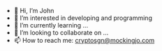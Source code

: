 - 👋 Hi, I’m John
- 👀 I’m interested in developing and programming
- 🌱 I’m currently learning ...
- 💞️ I’m looking to collaborate on ...
- 📫 How to reach me: cryptosgn@mockingjo.com

<!---
cryptosgn/cryptosgn is a ✨ special ✨ repository because its `README.md` (this file) appears on your GitHub profile.
You can click the Preview link to take a look at your changes.
--->
